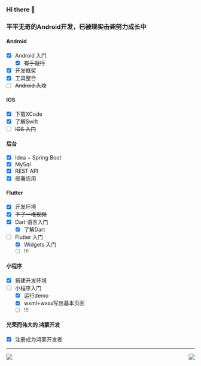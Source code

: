 ### Hi there 👋

<!--
**y1xian/y1xian** is a ✨ _special_ ✨ repository because its `README.md` (this file) appears on your GitHub profile.

Here are some ideas to get you started:

- 🔭 I’m currently working on ...
- 🌱 I’m currently learning ...
- 👯 I’m looking to collaborate on ...
- 🤔 I’m looking for help with ...
- 💬 Ask me about ...
- 📫 How to reach me: ...
- 😄 Pronouns: ...
- ⚡ Fun fact: ...
-->



### 平平无奇的Android开发，~~已被现实击毙~~努力成长中

#### Android
- [x] Android 入门
  - [x] ~~有手就行~~
- [x] 开发框架
- [x] 工具整合
- [ ] ~~Android 入坟~~

#### IOS
- [x] 下载XCode
- [x] 了解Swift
- [ ] ~~IOS 入门~~

#### 后台
- [x] Idea + Spring Boot
- [x] MySql
- [x] REST API
- [x] 部署应用

#### Flutter
- [x] 开发环境
- [x] ~~下了一堆视频~~
- [x] Dart 语言入门
  - [x] 了解Dart
- [ ] Flutter 入门
  - [x] Widgets 入门
  - [ ] !!!

#### 小程序
- [x] 搭建开发环境
- [ ] 小程序入门
  - [x] 运行demo
  - [x] wxml+wxss写出基本页面
  - [ ] !!!

#### 光荣而伟大的 **鸿蒙开发**
- [x] 注册成为鸿蒙开发者 

---

<img align="left" src="https://github-readme-stats.vercel.app/api/top-langs/?username=y1xian" />

<img align="right" src="https://github-readme-stats.vercel.app/api?username=y1xian&show_icons=true&icon_color=CE1D2D&text_color=718096&bg_color=ffffff&hide_title=true" />

